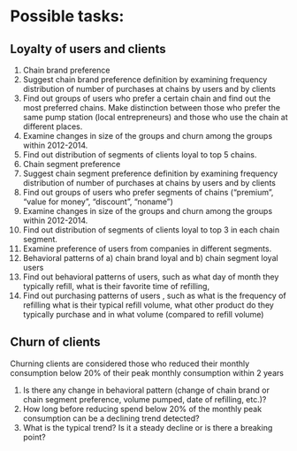 Possible tasks:
====


## Loyalty of users and clients

1. Chain brand preference
  1. Suggest chain brand preference definition by examining frequency distribution of number of purchases at chains by users and by clients
  2. Find out groups of users who prefer a certain chain and find out the most preferred chains. Make distinction between those who prefer the same pump station (local entrepreneurs) and those who use the chain at different places.
  3. Examine changes in size of the groups and churn among the groups within 2012-2014.
  4. Find out distribution of segments of clients loyal to top 5 chains.
2. Chain segment preference
  1. Suggest chain segment preference definition by examining frequency distribution of number of purchases at chains by users and by clients
  2. Find out groups of users who prefer segments of chains (“premium”, “value for money”, “discount”, “noname”)
  3. Examine changes in size of the groups and churn among the groups within 2012-2014.
  4. Find out distribution of segments of clients loyal to top 3 in each chain segment.
  5. Examine preference of users from companies in different segments. 
3. Behavioral patterns of a) chain brand loyal and b) chain segment loyal users
  1. Find out behavioral patterns of users, such as what day of month they typically refill, what is their favorite time of refilling, 
  2. Find out purchasing patterns of users , such as what is the frequency of refilling what is their typical refill volume, what other product do they typically purchase and in what volume (compared to refill volume)

## Churn of clients

Churning clients are considered those who reduced their monthly consumption below 20% of their peak monthly consumption within 2 years

1. Is there any change in behavioral pattern (change of chain brand or chain segment preference, volume pumped, date of refilling, etc.)?
2. How long before reducing spend below 20% of the monthly peak consumption can be a declining trend detected?
3. What is the typical trend? Is it a steady decline or is there a breaking point? 
